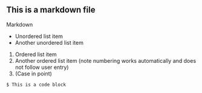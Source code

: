 ## This is a markdown file

Markdown
- Unordered list item
- Another unordered list item

1. Ordered list item
1. Another ordered list item (note numbering works automatically and does not follow user entry)
999. (Case in point)

    $ This is a code block